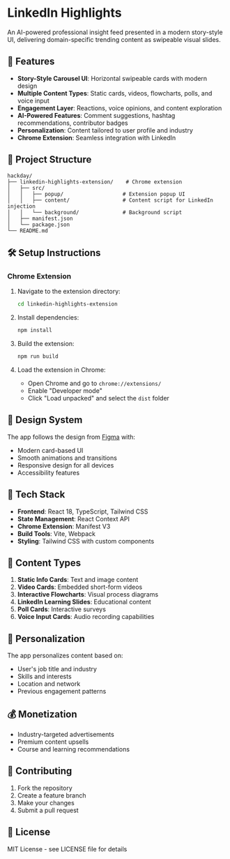 # LinkedIn Highlights

An AI-powered professional insight feed presented in a modern story-style UI, delivering domain-specific trending content as swipeable visual slides.

## 🚀 Features

- **Story-Style Carousel UI**: Horizontal swipeable cards with modern design
- **Multiple Content Types**: Static cards, videos, flowcharts, polls, and voice input
- **Engagement Layer**: Reactions, voice opinions, and content exploration
- **AI-Powered Features**: Comment suggestions, hashtag recommendations, contributor badges
- **Personalization**: Content tailored to user profile and industry
- **Chrome Extension**: Seamless integration with LinkedIn

## 📁 Project Structure

```
hackday/
├── linkedin-highlights-extension/    # Chrome extension
│   ├── src/
│   │   ├── popup/                   # Extension popup UI
│   │   ├── content/                 # Content script for LinkedIn injection
│   │   └── background/              # Background script
│   ├── manifest.json
│   └── package.json
└── README.md
```

## 🛠️ Setup Instructions


### Chrome Extension

1. Navigate to the extension directory:
   ```bash
   cd linkedin-highlights-extension
   ```

2. Install dependencies:
   ```bash
   npm install
   ```

3. Build the extension:
   ```bash
   npm run build
   ```

4. Load the extension in Chrome:
   - Open Chrome and go to `chrome://extensions/`
   - Enable "Developer mode"
   - Click "Load unpacked" and select the `dist` folder

## 🎨 Design System

The app follows the design from [Figma](https://www.figma.com/design/1AI4lzhM7ACBijm7rh7m1J/HackDay?node-id=40-6537) with:
- Modern card-based UI
- Smooth animations and transitions
- Responsive design for all devices
- Accessibility features

## 🔧 Tech Stack

- **Frontend**: React 18, TypeScript, Tailwind CSS
- **State Management**: React Context API
- **Chrome Extension**: Manifest V3
- **Build Tools**: Vite, Webpack
- **Styling**: Tailwind CSS with custom components

## 📱 Content Types

1. **Static Info Cards**: Text and image content
2. **Video Cards**: Embedded short-form videos
3. **Interactive Flowcharts**: Visual process diagrams
4. **LinkedIn Learning Slides**: Educational content
5. **Poll Cards**: Interactive surveys
6. **Voice Input Cards**: Audio recording capabilities

## 🎯 Personalization

The app personalizes content based on:
- User's job title and industry
- Skills and interests
- Location and network
- Previous engagement patterns

## 💰 Monetization

- Industry-targeted advertisements
- Premium content upsells
- Course and learning recommendations

## 🤝 Contributing

1. Fork the repository
2. Create a feature branch
3. Make your changes
4. Submit a pull request

## 📄 License

MIT License - see LICENSE file for details 